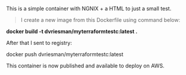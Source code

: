 
This is a simple container with NGNIX + a HTML to just a small test.

> I create a new image from this Dockerfile using command below: 

**docker build -t dvriesman/myterraformtestc:latest .**

After that I sent to registry: 

docker push dvriesman/myterraformtestc:latest

This container is now published and available to deploy on AWS.

